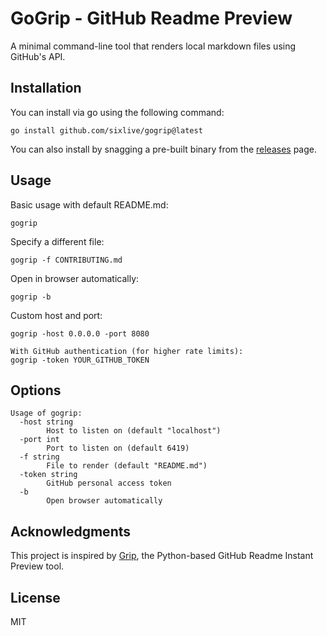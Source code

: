# GoGrip - GitHub Readme Preview

A minimal command-line tool that renders local markdown files using GitHub's API.

## Installation

You can install via go using the following command:

```shell
go install github.com/sixlive/gogrip@latest
```

You can also install by snagging a pre-built binary from the [releases](https://github.com/sixlive/gogrip/releases) page.

## Usage

Basic usage with default README.md:
```shell
gogrip
```

Specify a different file:
```shell
gogrip -f CONTRIBUTING.md
```

Open in browser automatically:
```shell
gogrip -b
```

Custom host and port:
```shell
gogrip -host 0.0.0.0 -port 8080
```

```shell
With GitHub authentication (for higher rate limits):
gogrip -token YOUR_GITHUB_TOKEN
```

## Options

```
Usage of gogrip:
  -host string
        Host to listen on (default "localhost")
  -port int
        Port to listen on (default 6419)
  -f string
        File to render (default "README.md")
  -token string
        GitHub personal access token
  -b    
        Open browser automatically
```

## Acknowledgments

This project is inspired by [Grip](https://github.com/joeyespo/grip), the Python-based GitHub Readme Instant Preview tool.

## License

MIT
